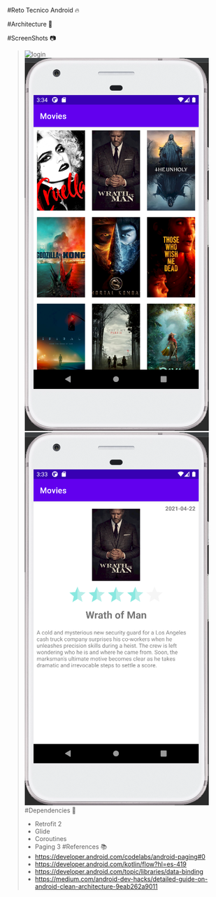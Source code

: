 #Reto Tecnico Android :fire:
>
#Architecture :onion:
>
#ScreenShots :camera:
> ![login](https://github.com/thebeeprogrammer/RetoTecnicoAndroid/blob/develop/login.png?raw=true)
> ![movies](screenshots/movies.png)
> ![movieDeatil](screenshots/movieDetail.png)
#Dependencies :elephant:
>- Retrofit 2
>- Glide
>- Coroutines
>- Paging 3
#References :books:
>- https://developer.android.com/codelabs/android-paging#0
>- https://developer.android.com/kotlin/flow?hl=es-419
>- https://developer.android.com/topic/libraries/data-binding 
>- https://medium.com/android-dev-hacks/detailed-guide-on-android-clean-architecture-9eab262a9011
